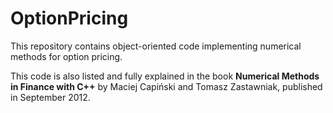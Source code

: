 # OptionPricing

This repository contains object-oriented code implementing numerical methods for
option pricing.

This code is also listed and fully explained in the book **Numerical Methods in
Finance with C++** by Maciej Capiński and Tomasz Zastawniak, published in
September 2012.

